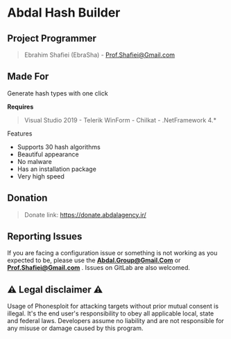 # Abdal Hash Builder

## Project Programmer
> Ebrahim Shafiei (EbraSha) - Prof.Shafiei@Gmail.com

## Made For 

Generate hash types with one click


**Requires**
> Visual Studio 2019 - Telerik WinForm - Chilkat - .NetFramework 4.*
>

 


Features

- Supports  30 hash algorithms
- Beautiful appearance
- No malware
- Has an installation package
- Very high speed


## Donation 
> Donate link: https://donate.abdalagency.ir/ 



## Reporting Issues

If you are facing a configuration issue or something is not working as you expected to be, please use the **Abdal.Group@Gmail.Com** or **Prof.Shafiei@Gmail.com** . Issues on GitLab are also welcomed.

## ⚠️ Legal disclaimer ⚠️

Usage of Phonesploit for attacking targets without prior mutual consent is illegal. It's the end user's responsibility to obey all applicable local, state and federal laws. Developers assume no liability and are not responsible for any misuse or damage caused by this program.

